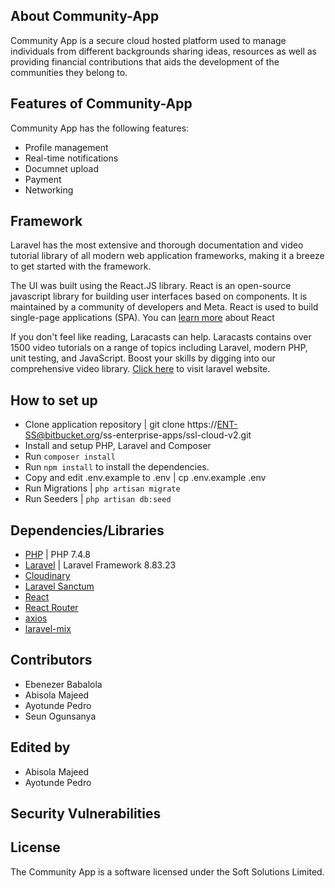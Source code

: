 ## About Community-App

Community App is a secure cloud hosted platform used to manage individuals from different backgrounds sharing ideas, resources as well as providing financial contributions that aids the development of the communities they belong to. 

## Features of Community-App
Community App has the following features:

- Profile management
- Real-time notifications
- Documnet upload
- Payment
- Networking
## Framework

Laravel has the most extensive and thorough documentation and video tutorial library of all modern web application frameworks, making it a breeze to get started with the framework.

The UI was built using the React.JS library. React is an open-source javascript library for building user interfaces based on components. It is maintained by a community of developers and Meta. React is used to build single-page applications (SPA). You can [learn more](https://react.dev/learn) about React 

If you don't feel like reading, Laracasts can help. Laracasts contains over 1500 video tutorials on a range of topics including Laravel, modern PHP, unit testing, and JavaScript. Boost your skills by digging into our comprehensive video library. [Click here](https://laravel.com) to visit laravel website.

## How to set up

- Clone application repository | git clone https://ENT-SS@bitbucket.org/ss-enterprise-apps/ssl-cloud-v2.git
- Install and setup PHP, Laravel and Composer
- Run `composer install`
- Run `npm install` to install the dependencies.
- Copy and edit .env.example to .env | cp .env.example .env
- Run Migrations | `php artisan migrate`
- Run Seeders | `php artisan db:seed`

## Dependencies/Libraries

- [PHP](https://www.php.net/) | PHP 7.4.8
- [Laravel](https://laravel.com) | Laravel Framework 8.83.23
- [Cloudinary](https://cloudinary.com/console/c-604c52756032a96320c7200497265f/getting-started)
- [Laravel Sanctum](https://laravel.com/docs/10.x/sanctum)
- [React](https://react.dev/learn)
- [React Router](https://reactrouter.com/en/main)
- [axios](https://axios-http.com/docs/intro)
- [laravel-mix](https://laravel-mix.com/docs/6.0/what-is-mix)

## Contributors

- Ebenezer Babalola
- Abisola Majeed
- Ayotunde Pedro
- Seun Ogunsanya

## Edited by

- Abisola Majeed
- Ayotunde Pedro

## Security Vulnerabilities

## License

The Community App is a software licensed under the Soft Solutions Limited.